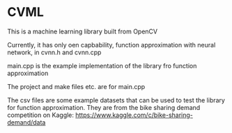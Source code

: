 # CVML

This is a machine learning library built from OpenCV

Currently, it has only oen capbability, function approximation with neural network, in cvnn.h and cvnn.cpp

main.cpp is the example implementation of the library fro function approximation

The project and make files etc. are for main.cpp

The csv files are some example datasets that can be used to test the library for function approximation. 
They are from the bike sharing demand competition on Kaggle: https://www.kaggle.com/c/bike-sharing-demand/data
